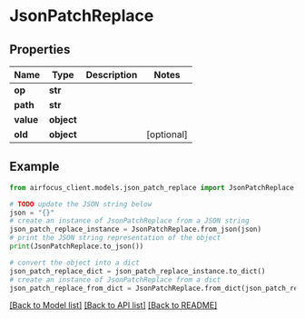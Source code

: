 # JsonPatchReplace


## Properties

Name | Type | Description | Notes
------------ | ------------- | ------------- | -------------
**op** | **str** |  | 
**path** | **str** |  | 
**value** | **object** |  | 
**old** | **object** |  | [optional] 

## Example

```python
from airfocus_client.models.json_patch_replace import JsonPatchReplace

# TODO update the JSON string below
json = "{}"
# create an instance of JsonPatchReplace from a JSON string
json_patch_replace_instance = JsonPatchReplace.from_json(json)
# print the JSON string representation of the object
print(JsonPatchReplace.to_json())

# convert the object into a dict
json_patch_replace_dict = json_patch_replace_instance.to_dict()
# create an instance of JsonPatchReplace from a dict
json_patch_replace_from_dict = JsonPatchReplace.from_dict(json_patch_replace_dict)
```
[[Back to Model list]](../README.md#documentation-for-models) [[Back to API list]](../README.md#documentation-for-api-endpoints) [[Back to README]](../README.md)


